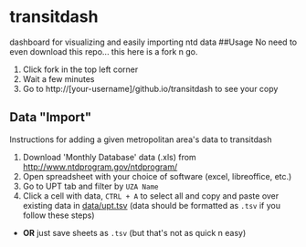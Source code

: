 transitdash
===========

dashboard for visualizing and easily importing ntd data
##Usage
No need to even download this repo... this here is a fork n go.

1. Click fork in the top left corner
2. Wait a few minutes
3. Go to http://[your-username]/github.io/transitdash to see your copy




## Data "Import"
Instructions for adding a given metropolitan area's data to transitdash

1. Download 'Monthly Database' data (.xls) from http://www.ntdprogram.gov/ntdprogram/
2. Open spreadsheet with your choice of software (excel, libreoffice, etc.)
3. Go to UPT tab and filter by `UZA Name`
4. Click a cell with data, `CTRL + A` to select all and copy and paste over existing data in [data/upt.tsv](https://github.com/[your-username]/transitdash/edit/gh-pages/data/upt.tsv) (data should be formatted as `.tsv` if you follow these steps) 
 * **OR** just save sheets as `.tsv` (but that's not as quick n easy)
 
 

